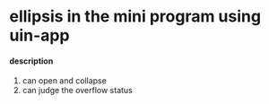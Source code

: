 # ellipsis in the mini program using uin-app

#### description
1. can open and collapse
2. can judge the overflow status